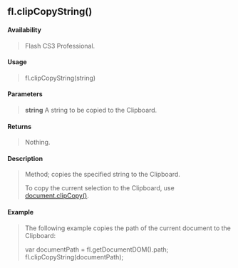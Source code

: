 ## fl.clipCopyString()

#### Availability

> Flash CS3 Professional.

#### Usage

> fl.clipCopyString(string)

#### Parameters

> **string** A string to be copied to the Clipboard.

#### Returns

> Nothing.

#### Description

> Method; copies the specified string to the Clipboard.
>
> To copy the current selection to the Clipboard, use [document.clipCopy()](#_bookmark151).

#### Example

> The following example copies the path of the current document to the Clipboard:
>
> var documentPath = fl.getDocumentDOM().path; fl.clipCopyString(documentPath);
